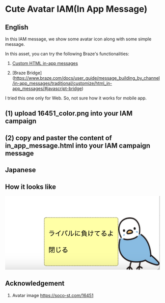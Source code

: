 # Cute Avatar IAM(In App Message)

## English

In this IAM message, we show some avatar icon along with some simple message.

In this asset, you can try the following Braze's functionalities:

1. [Custom HTML in-app messages](https://www.braze.com/docs/user_guide/message_building_by_channel/in-app_messages/traditional/customize/html_in-app_messages/#javascript-bridge) 

2. [Braze Bridge] (https://www.braze.com/docs/user_guide/message_building_by_channel/in-app_messages/traditional/customize/html_in-app_messages/#javascript-bridge) 

I tried this one only for Web. So, not sure how it works for mobile app.

## (1) upload 16451_color.png into your IAM campaign

## (2) copy and paster the content of in_app_message.html into your IAM campaign message

## Japanese

## How it looks like

![image](https://raw.githubusercontent.com/mmaioe/braze_collection/main/in_app_message/cute_avatar/sample_IAM.png)

## Acknowledgement
1. Avatar image
https://soco-st.com/16451


